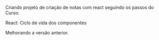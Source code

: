 Criando projeto de criação de notas com react seguindo os passos do Curso:

React: Ciclo de vida dos componentes

Melhorando a versão anterior.
